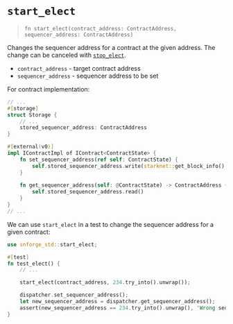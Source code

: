 # `start_elect`

> `fn start_elect(contract_address: ContractAddress, sequencer_address: ContractAddress)`

Changes the sequencer address for a contract at the given address.
The change can be canceled with [`stop_elect`](./stop_elect.md).

- `contract_address` - target contract address
- `sequencer_address` - sequencer address to be set

For contract implementation:

```rust
// ...
#[storage]
struct Storage {
    // ...
    stored_sequencer_address: ContractAddress
}

#[external(v0)]
impl IContractImpl of IContract<ContractState> {
    fn set_sequencer_address(ref self: ContractState) {
        self.stored_sequencer_address.write(starknet::get_block_info().unbox().sequencer_address);
    }
    
    fn get_sequencer_address(self: @ContractState) -> ContractAddress {
        self.stored_sequencer_address.read()
    }
}
// ...
```

We can use `start_elect` in a test to change the sequencer address for a given contract:

```rust
use snforge_std::start_elect;

#[test]
fn test_elect() {
    // ...

    start_elect(contract_address, 234.try_into().unwrap());

    dispatcher.set_sequencer_address();
    let new_sequencer_address = dispatcher.get_sequencer_address();
    assert(new_sequencer_address == 234.try_into().unwrap(), 'Wrong sequencer address');
}
```
